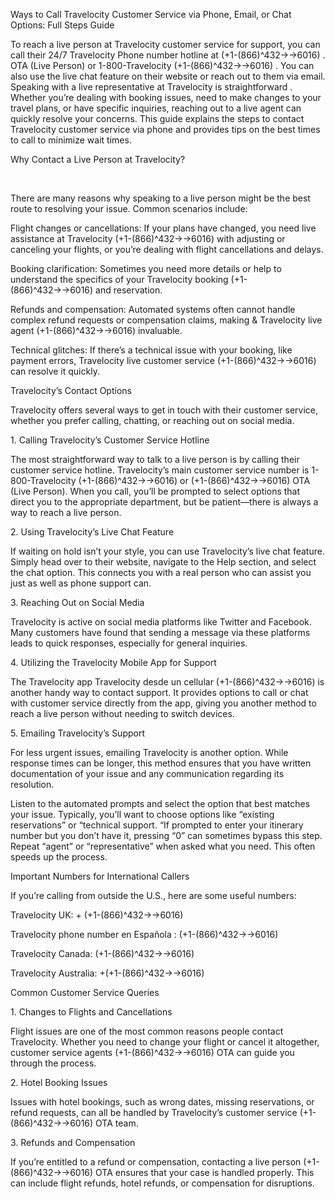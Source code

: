 Ways to Call Travelocity Customer Service via Phone, Email, or Chat Options: Full Steps Guide
<p>To reach a live person at Travelocity customer service for support, you can call their 24/7 Travelocity Phone number hotline at (+1-(866)^432&rarr;&rarr;6016) . OTA (Live Person) or 1-800-Travelocity (+1-(866)^432&rarr;&rarr;6016) . You can also use the live chat feature on their website or reach out to them via email. Speaking with a live representative at Travelocity is straightforward . Whether you&rsquo;re dealing with booking issues, need to make changes to your travel plans, or have specific inquiries, reaching out to a live agent can quickly resolve your concerns. This guide explains the steps to contact Travelocity customer service via phone and provides tips on the best times to call to minimize wait times.</p>
<p>Why Contact a Live Person at Travelocity?</p>
<div class="code-block code-block-1">&nbsp;</div>
<p>There are many reasons why speaking to a live person might be the best route to resolving your issue. Common scenarios include:</p>
<p>Flight changes or cancellations: If your plans have changed, you need live assistance at Travelocity (+1-(866)^432&rarr;&rarr;6016) with adjusting or canceling your flights, or you&rsquo;re dealing with flight cancellations and delays.</p>
<p>Booking clarification: Sometimes you need more details or help to understand the specifics of your Travelocity booking (+1-(866)^432&rarr;&rarr;6016) and reservation.</p>
<p>Refunds and compensation: Automated systems often cannot handle complex refund requests or compensation claims, making &amp; Travelocity live agent (+1-(866)^432&rarr;&rarr;6016) invaluable.</p>
<p>Technical glitches: If there&rsquo;s a technical issue with your booking, like payment errors, Travelocity live customer service (+1-(866)^432&rarr;&rarr;6016) can resolve it quickly.</p>
<p>Travelocity&rsquo;s Contact Options</p>
<p>Travelocity offers several ways to get in touch with their customer service, whether you prefer calling, chatting, or reaching out on social media.</p>
<p>1. Calling Travelocity&rsquo;s Customer Service Hotline</p>
<p>The most straightforward way to talk to a live person is by calling their customer service hotline. Travelocity&rsquo;s main customer service number is 1-800-Travelocity (+1-(866)^432&rarr;&rarr;6016) or (+1-(866)^432&rarr;&rarr;6016) OTA (Live Person). When you call, you&rsquo;ll be prompted to select options that direct you to the appropriate department, but be patient&mdash;there is always a way to reach a live person.</p>
<p>2. Using Travelocity&rsquo;s Live Chat Feature</p>
<p>If waiting on hold isn&rsquo;t your style, you can use Travelocity&rsquo;s live chat feature. Simply head over to their website, navigate to the Help section, and select the chat option. This connects you with a real person who can assist you just as well as phone support can.</p>
<p>3. Reaching Out on Social Media</p>
<p>Travelocity is active on social media platforms like Twitter and Facebook. Many customers have found that sending a message via these platforms leads to quick responses, especially for general inquiries.</p>
<p>4. Utilizing the Travelocity Mobile App for Support</p>
<p>The Travelocity app Travelocity desde un cellular (+1-(866)^432&rarr;&rarr;6016) is another handy way to contact support. It provides options to call or chat with customer service directly from the app, giving you another method to reach a live person without needing to switch devices.</p>
<p>5. Emailing Travelocity&rsquo;s Support</p>
<p>For less urgent issues, emailing Travelocity is another option. While response times can be longer, this method ensures that you have written documentation of your issue and any communication regarding its resolution.</p>
<p>Listen to the automated prompts and select the option that best matches your issue. Typically, you&rsquo;ll want to choose options like &ldquo;existing reservations&rdquo; or &ldquo;technical support. &ldquo;If prompted to enter your itinerary number but you don&rsquo;t have it, pressing &ldquo;0&rdquo; can sometimes bypass this step. Repeat &ldquo;agent&rdquo; or &ldquo;representative&rdquo; when asked what you need. This often speeds up the process.</p>
<p>Important Numbers for International Callers</p>
<p>If you&rsquo;re calling from outside the U.S., here are some useful numbers:</p>
<p>Travelocity UK: + (+1-(866)^432&rarr;&rarr;6016)</p>
<p>Travelocity phone number en Espa&ntilde;ola : (+1-(866)^432&rarr;&rarr;6016)</p>
<p>Travelocity Canada: (+1-(866)^432&rarr;&rarr;6016)</p>
<p>Travelocity Australia: +(+1-(866)^432&rarr;&rarr;6016)</p>
<p>Common Customer Service Queries</p>
<p>1. Changes to Flights and Cancellations</p>
<p>Flight issues are one of the most common reasons people contact Travelocity. Whether you need to change your flight or cancel it altogether, customer service agents (+1-(866)^432&rarr;&rarr;6016) OTA can guide you through the process.</p>
<p>2. Hotel Booking Issues</p>
<p>Issues with hotel bookings, such as wrong dates, missing reservations, or refund requests, can all be handled by Travelocity&rsquo;s customer service (+1-(866)^432&rarr;&rarr;6016) OTA team.</p>
<p>3. Refunds and Compensation</p>
<p>If you&rsquo;re entitled to a refund or compensation, contacting a live person (+1-(866)^432&rarr;&rarr;6016) OTA ensures that your case is handled properly. This can include flight refunds, hotel refunds, or compensation for disruptions.</p>
